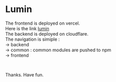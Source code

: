# Lumin

The frontend is deployed on vercel.
<br/>
Here is the link [lumin](https://lumin-heyszomks-aasiflm10s-projects.vercel.app/signup)
<br/>
The backend is deployed on cloudflare. 
<br/>
The navigation is simiple : <br/>
-> backend <br/>
-> common : common modules are pushed to npm <br/>
-> frontend <br/>

<br/>

Thanks. Have fun.

